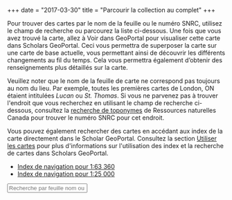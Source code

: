 +++
date = "2017-03-30"
title = "Parcourir la collection au complet"
+++

Pour trouver des cartes par le nom de la feuille ou le numéro SNRC, utilisez le champ de recherche ou parcourez la liste ci-dessous. Une fois que vous avez trouvé la carte, allez à Voir dans GeoPortal pour visualiser cette carte dans Scholars GeoPortal. Ceci vous permettra de superposer la carte sur une carte de base actuelle, vous permettant ainsi de découvrir les différents changements au fil du temps. Cela vous permettra également d’obtenir des renseignements plus détaillés sur la carte. 

Veuillez noter que le nom de la feuille de carte ne correspond pas toujours au nom du lieu. Par exemple, toutes les premières cartes de London, ON étaient intitulées _Lucan_ ou _St. Thomas_. Si vous ne parvenez pas à trouver l'endroit que vous recherchez en utilisant le champ de recherche ci-dessous, consultez la [recherche de toponymes](http://www4.rncan.gc.ca/recherche-de-noms-de-lieux/search) de Ressources naturelles Canada pour trouver le numéro SNRC pour cet endroit. 

Vous pouvez également rechercher des cartes en accédant aux index de la carte directement dans le Scholar GeoPortal. Consultez la section [Utiliser les cartes](../using-maps/) pour plus d'informations sur l'utilisation des index et la recherche de cartes dans Scholars GeoPortal. 

- [Index de navigation pour 1:63 360](http://geo.scholarsportal.info/#r/details/_uri@=564032357&_add:true) 
- [Index de navigation pour 1:25 000](http://geo.scholarsportal.info/#r/details/_uri@=847590539&_add:true) 

<input placeholder="Recherche par feuille nom ou numéro de carte" name="Place name search" id="index-filter" type="text" aria-label="Recherche par feuille nom ou numéro de carte"/>

<script>
// Import a json file (previously sorted by place name, then year) and display, keeping all of the items with the same place name displayed together

  $.getJSON("../../combined_namesort.json", function(json) {

    // Create an array from the json file
    var jsontext = JSON.parse(JSON.stringify(json));
    var lines = '';

    for (var i = 0; i<jsontext.length; i++) {
      var title = jsontext[i].title.replace(/[^a-zA-Z0-9-_]/g, '');

      // if the title for the current item is not the same as the previous one, print the place name
      if (jsontext[ (i===0) ? (jsontext.length-1) : (i-1)].title !== jsontext[i].title) {
        lines += '<div>';
        lines += '<a class="toggle-mapsheets" href="" data-target="' + title + '-section">' + jsontext[i].title + ' <p class="hidden-sheet" aria-hidden="true"> ' + jsontext[i].sheet +'</p></a></div>';
      }

      lines += '<div class="' + title + '-section sheet-item">';
      lines += '<p>Year: ' + jsontext[i].year + ', ';
      lines += 'Sheet no. ' + jsontext[i].sheet + ' |';
      lines += '<a href="http://geo.scholarsportal.info/#r/details/_uri@=' + jsontext[i].fullname + '&_add:true" target="_blank"> Voir dans GeoPortal<i class="fa fa-external-link" aria-hidden="true"></i></a>| '; 
      lines += '<a href="http://ocul.on.ca/topomaps/map-images/' + jsontext[i].fullname + '.jpg"> Télécharger l\'image</a></p>';
      lines += '</div>';

      // append the content into the div with the same id
      $(lines).appendTo('#index');

      // reset the lines variable so it isn't duplicated on the next loop
      lines = "";
    }

    // expand to see all sheets when the place name is clicked
    $( '.toggle-mapsheets' ).click(function(e) {
      e.preventDefault();
      var cssClass = $(e.target).data('target');
      $( '.' + cssClass ).toggle();
    });

    // Filter box
    $('#index-filter').keyup(function(){
        var valThis = $(this).val().toLowerCase();
        $('.sheet-item:visible').hide();

    if(valThis == ""){
        $('.toggle-mapsheets').show();           
    }

    else {
      $('.toggle-mapsheets').each(function(){
          var text = $(this).text().toLowerCase();
          (text.indexOf(valThis) >= 0) ? $(this).show() : $(this).hide();
      });
    };
  });
});
</script>

<div id="index"></div>
